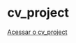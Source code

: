 # cv_project

<a href="https://rafael-ienne.github.io/cv_lucas/cv/portfolio/index.html">Acessar o cv_project
 
